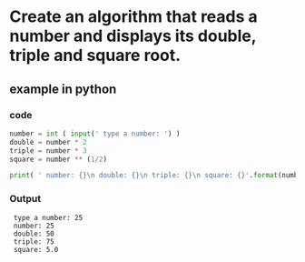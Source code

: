# Create an algorithm that reads a number and displays its double, triple and square root.

## example in python


### code

``` python
number = int ( input(' type a number: ') )
double = number * 2
triple = number * 3
square = number ** (1/2)

print( ' number: {}\n double: {}\n triple: {}\n square: {}'.format(number, double, triple, square) )

``` 

### Output

``` 
 type a number: 25
 number: 25
 double: 50
 triple: 75
 square: 5.0

``` 
